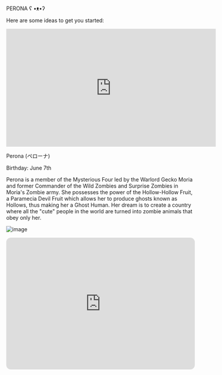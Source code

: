 PERONA ʕ •ᴥ•ʔ

Here are some ideas to get you started:


<iframe width="560" height="315" src="https://www.youtube.com/embed/q_HoT6pNNMs?clip=UgkxKbmP5Hs4grnvCLt0pbxHWhZSgkg0q-Yf&amp;clipt=EAAYkVU" title="YouTube video player" frameborder="0" allow="accelerometer; autoplay; clipboard-write; encrypted-media; gyroscope; picture-in-picture; web-share" allowfullscreen></iframe>

Perona (ペローナ)

Birthday:	June 7th

Perona is a member of the Mysterious Four led by the Warlord Gecko Moria and former Commander of the Wild Zombies and Surprise Zombies in Moria's Zombie army. She possesses the power of the Hollow-Hollow Fruit, a Paramecia Devil Fruit which allows her to produce ghosts known as Hollows, thus making her a Ghost Human. Her dream is to create a country where all the "cute" people in the world are turned into zombie animals that obey only her.
 
![image](https://user-images.githubusercontent.com/122416527/211980117-2b0ff6f5-4c7d-4953-abac-3f4f5e8937cd.png)




<iframe style="border-radius:12px" src="https://open.spotify.com/embed/track/6U7djZwgd80KBwY3n1zVab?utm_source=generator" width="100%" height="352" frameBorder="0" allowfullscreen="" allow="autoplay; clipboard-write; encrypted-media; fullscreen; picture-in-picture" loading="lazy"></iframe>
